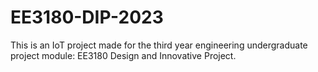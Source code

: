 ﻿# EE3180-DIP-2023
This is an IoT project made for the third year engineering undergraduate project module: EE3180 Design and Innovative Project.
